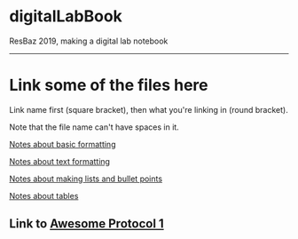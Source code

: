 # digitalLabBook
ResBaz 2019, making a digital lab notebook


-----
# Link some of the files here
Link name first (square bracket), then what you're linking in (round bracket).

Note that the file name can't have spaces in it.

[Notes about basic formatting](Basic_formatting)

[Notes about text formatting](text_stuff.md)

[Notes about making lists and bullet points](lists_and_bullet.md)

[Notes about tables](tables.md)

Link to [Awesome Protocol 1](Methods/New_Protocol1.md)
-----





